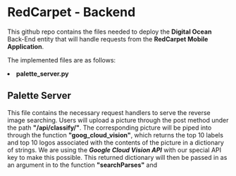 <h1>RedCarpet - Backend</h1>

<p>
This github repo contains the files needed to deploy the <b>Digital Ocean</b> Back-End entity that will handle requests from the <b>RedCarpet Mobile Application</b>.
</p>
<p>
The implemented files are as follows:
  <li><b>palette_server.py</b></li>
</p>

<h2>Palette Server</h2>
<p>This file contains the necessary request handlers to serve the reverse image searching. Users will upload a picture through the post method under the path <b>"/api/classify/"</b>. The corresponding picture will be piped into through the function <b>"goog_cloud_vision"</b>, which returns the top 10 labels and top 10 logos associated with the contents of the picture in a dictionary of strings. We are using the <b><i>Google Cloud Vision API</i></b> with our special API key to make this possible. This returned dictionary will then be passed in as an argument in to the function <b>"searchParses"</b> and  </p>
  
<title></title>
  
